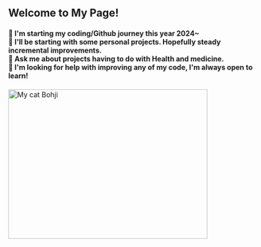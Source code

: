 <!-- Starting with the first Readme :D
-->

<H2>Welcome to My Page!</H2>
<h4>👀 I'm starting my coding/Github journey this year 2024~ <br>
  🌱 I'll be starting with some personal projects. Hopefully steady incremental improvements.<br>
  🍄 Ask me about projects having to do with Health and medicine. <br>
  🥺 I'm looking for help with improving any of my code, I'm always open to learn!<br>
</h4>
  <img src="https://imagizer.imageshack.com/img923/7938/jVLmLP.jpg" alt="My cat Bohji" width="400" height="300"></img>
